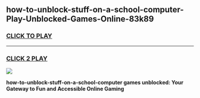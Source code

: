
## how-to-unblock-stuff-on-a-school-computer-Play-Unblocked-Games-Online-83k89
<h3>
<a href="https://premium76.site?title=how-to-unblock-stuff-on-a-school-computer&ref=25A">CLICK TO PLAY</a></h3>
<hr>

<h3>
<a href="https://premium76.site?title=how-to-unblock-stuff-on-a-school-computer&ref=25A">CLICK 2 PLAY</a>
  
</h3>

<a href="https://premium76.site?title=how-to-unblock-stuff-on-a-school-computer&ref=25A"><img src="https://clearcache.store/games.png"></a>


**how-to-unblock-stuff-on-a-school-computer games unblocked: Your Gateway to Fun and Accessible Online Gaming**
